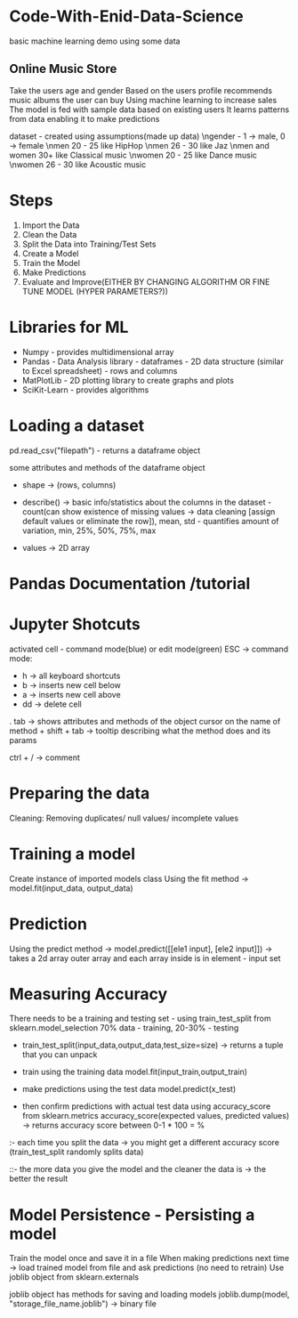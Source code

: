 # Code-With-Enid-Data-Science
basic machine learning demo using some data

## Online Music Store
Take the users age and gender 
Based on  the users profile recommends music albums the user can buy
Using machine learning to increase sales
The model is fed with sample data based on existing users
It learns patterns from data enabling it to make predictions

dataset - created using assumptions(made up data)
\ngender - 1 -> male, 0 -> female
\nmen 20 - 25 like HipHop
\nmen 26 - 30 like Jaz
\nmen and women 30+ like Classical music
\nwomen 20 - 25 like Dance music
\nwomen 26 - 30 like Acoustic music

# Steps
1. Import the Data
2. Clean the Data
3. Split the Data into Training/Test Sets
4. Create a Model
5. Train the Model
6. Make Predictions
7. Evaluate and Improve(EITHER BY CHANGING ALGORITHM OR FINE TUNE MODEL (HYPER PARAMETERS?))

# Libraries for ML
- Numpy - provides multidimensional array
- Pandas - Data Analysis library - dataframes - 2D data structure (similar to Excel spreadsheet) - rows and columns
- MatPlotLib - 2D plotting library to create graphs and plots
- SciKit-Learn - provides algorithms

# Loading a dataset
pd.read_csv("filepath") - returns a dataframe object

some attributes and methods of the dataframe object
- shape -> (rows, columns)
- describe() -> basic info/statistics about the columns in the dataset - count(can show existence of missing values -> data cleaning [assign default values or eliminate the row]), mean, std - quantifies amount of variation, min, 25%, 50%, 75%, max

- values -> 2D array 

# Pandas Documentation /tutorial


# Jupyter Shotcuts
activated cell - command mode(blue) or edit mode(green)
ESC -> command mode:
- h -> all keyboard shortcuts
- b -> inserts new cell below
- a -> inserts new cell above
- dd -> delete cell

. tab -> shows attributes and methods of the object
cursor on the name of method + shift + tab -> tooltip describing what the method does and its params

ctrl + / -> comment


# Preparing the data
Cleaning:
Removing duplicates/ null values/ incomplete values

# Training a model
Create instance of imported models class
Using the fit method -> model.fit(input_data, output_data)

# Prediction
Using the predict method -> model.predict([[ele1 input], [ele2 input]]) -> takes a 2d array outer array and each array inside is in element - input set

# Measuring Accuracy
There needs to be a training and testing set - using train_test_split from sklearn.model_selection
70% data - training, 20-30% - testing
- train_test_split(input_data,output_data,test_size=size) -> returns a tuple that you can unpack

- train using the training data
  model.fit(input_train,output_train)

- make predictions using the test data 
  model.predict(x_test)

- then confirm predictions with actual test data using accuracy_score from sklearn.metrics
  accuracy_score(expected values, predicted values) -> returns accuracy score between 0-1 * 100 = %


:- each time you split the data -> you might get a different accuracy score (train_test_split randomly splits data)


::- the more data you give the model and the cleaner the data is -> the better the result


# Model Persistence - Persisting a model
Train the model once and save it in a file
When making predictions next time -> load trained model from file and ask predictions (no need to retrain)
Use joblib object from sklearn.externals

joblib object has methods for saving and loading models
joblib.dump(model, "storage_file_name.joblib") -> binary file